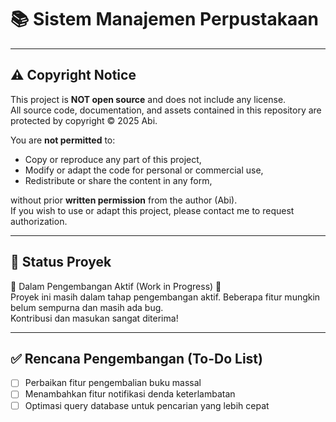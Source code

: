 # 📚 Sistem Manajemen Perpustakaan

---

## ⚠️ Copyright Notice
This project is **NOT open source** and does not include any license.  
All source code, documentation, and assets contained in this repository are protected by copyright © 2025 Abi.  

You are **not permitted** to:
- Copy or reproduce any part of this project,
- Modify or adapt the code for personal or commercial use,
- Redistribute or share the content in any form,

without prior **written permission** from the author (Abi).  
If you wish to use or adapt this project, please contact me to request authorization.

---

## 📌 Status Proyek
🚧 Dalam Pengembangan Aktif (Work in Progress) 🚧  
Proyek ini masih dalam tahap pengembangan aktif. Beberapa fitur mungkin belum sempurna dan masih ada bug.  
Kontribusi dan masukan sangat diterima!  

---

## ✅ Rencana Pengembangan (To-Do List)
- [ ] Perbaikan fitur pengembalian buku massal  
- [ ] Menambahkan fitur notifikasi denda keterlambatan  
- [ ] Optimasi query database untuk pencarian yang lebih cepat  
